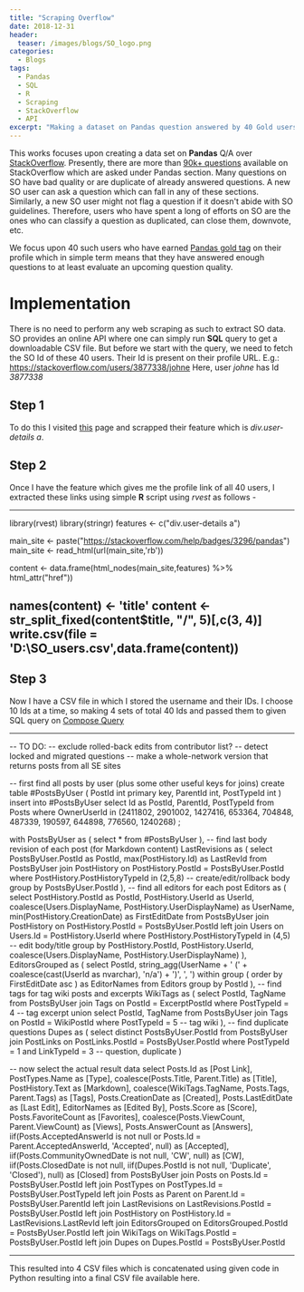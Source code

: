 ```yaml
---
title: "Scraping Overflow"
date: 2018-12-31
header:
  teaser: /images/blogs/SO_logo.png
categories:
  - Blogs
tags: 
  - Pandas
  - SQL
  - R
  - Scraping
  - StackOverflow
  - API  
excerpt: "Making a dataset on Pandas question answered by 40 Gold users"
---
```


This works focuses upon creating a data set on **Pandas** Q/A over [StackOverflow](https://stackoverflow.com/tags/pandas/info).
Presently, there are more than [90k+ questions](https://stackoverflow.com/questions/tagged/pandas?sort=newest) available on StackOverflow which are asked under Pandas section. Many questions on SO have bad quality or are duplicate of already answered questions. A new SO user can ask a question which can fall in any of these sections. Similarly, a new SO user might not flag a question if it doesn't abide with SO guidelines. Therefore, users who have spent a long of efforts on SO are the ones who can classify a question as duplicated, can close them, downvote, etc.

We focus upon 40 such users who have earned [Pandas gold tag](https://stackoverflow.com/help/badges/3296/pandas) on their profile which in simple term means that they have answered enough questions to at least evaluate an upcoming question quality.

# Implementation

There is no need to perform any web scraping as such to extract SO data. SO provides an online API where one can simply run **SQL** query to get a downloadable CSV file. But before we start with the query, we need to fetch the SO Id of these 40 users. Their Id is present on their profile URL.
E.g.: https://stackoverflow.com/users/3877338/johne
Here, user *johne* has Id *3877338*

## Step 1
To do this I visited [this](https://stackoverflow.com/help/badges/3296/pandas) page and scrapped their feature which is *div.user-details a*.

## Step 2
Once I have the feature which gives me the profile link of all 40 users, I extracted these links using simple **R** script using *rvest* as follows -

-----------------------------------------------------
library(rvest)
library(stringr)
features <- c("div.user-details a")

  
main_site <- paste("https://stackoverflow.com/help/badges/3296/pandas")
main_site <- read_html(url(main_site,'rb'))
  
content <- data.frame(html_nodes(main_site,features) %>% html_attr("href"))

names(content) <- 'title'
content <- str_split_fixed(content$title, "/", 5)[,c(3, 4)]
write.csv(file = 'D:\\SO_users.csv',data.frame(content))
-----------------------------------------------------

## Step 3
Now I have a CSV file in which I stored the username and their IDs. I choose 10 Ids at a time, so making 4 sets of total 40 Ids and passed them to given SQL query on [Compose Query](https://data.stackexchange.com/stackoverflow/queries)

-----------------------------------------------------
-- TO DO:
-- exclude rolled-back edits from contributor list?
-- detect locked and migrated questions
-- make a whole-network version that returns posts from all SE sites


-- first find all posts by user (plus some other useful keys for joins)
create table #PostsByUser (
  PostId int primary key,
  ParentId int,
  PostTypeId int
)
insert into #PostsByUser
select
  Id as PostId, ParentId, PostTypeId
from
  Posts
where
OwnerUserId in (2411802, 2901002, 1427416, 653364, 704848, 487339, 190597, 644898, 776560, 1240268)
;

with
PostsByUser as (
  select * from #PostsByUser
),
-- find last body revision of each post (for Markdown content)
LastRevisions as (
  select
    PostsByUser.PostId as PostId,
    max(PostHistory.Id) as LastRevId
  from
    PostsByUser
    join PostHistory on PostHistory.PostId = PostsByUser.PostId
  where
    PostHistory.PostHistoryTypeId in (2,5,8)  -- create/edit/rollback body
  group by
    PostsByUser.PostId
),
-- find all editors for each post
Editors as (
  select
    PostHistory.PostId as PostId,
    PostHistory.UserId as UserId,
    coalesce(Users.DisplayName, PostHistory.UserDisplayName) as UserName,
    min(PostHistory.CreationDate) as FirstEditDate
  from
    PostsByUser
    join PostHistory on PostHistory.PostId = PostsByUser.PostId
    left join Users on Users.Id = PostHistory.UserId
  where
    PostHistory.PostHistoryTypeId in (4,5)  -- edit body/title
  group by
    PostHistory.PostId,
    PostHistory.UserId,
    coalesce(Users.DisplayName, PostHistory.UserDisplayName)
),
EditorsGrouped as (
  select
    PostId,
    string_agg(UserName + ' (' + coalesce(cast(UserId as nvarchar), 'n/a') + ')', ', ')
      within group ( order by FirstEditDate asc ) as EditorNames
  from
    Editors
  group by
    PostId
),
-- find tags for tag wiki posts and excerpts
WikiTags as (
  select
    PostId, TagName
  from
    PostsByUser
    join Tags on PostId = ExcerptPostId
  where
    PostTypeId = 4  -- tag excerpt
union
  select
    PostId, TagName
  from
    PostsByUser
    join Tags on PostId = WikiPostId
  where
    PostTypeId = 5  -- tag wiki
),
-- find duplicate questions
Dupes as (
  select distinct
    PostsByUser.PostId
  from
    PostsByUser
    join PostLinks on PostLinks.PostId = PostsByUser.PostId
  where
    PostTypeId = 1 and LinkTypeId = 3  -- question, duplicate
)

-- now select the actual result data
select
  Posts.Id as [Post Link],
  PostTypes.Name as [Type],
  coalesce(Posts.Title, Parent.Title) as [Title],  
  PostHistory.Text as [Markdown],
  coalesce(WikiTags.TagName, Posts.Tags, Parent.Tags) as [Tags],
  Posts.CreationDate as [Created],
  Posts.LastEditDate as [Last Edit],
  EditorNames as [Edited By],
  Posts.Score as [Score],
  Posts.FavoriteCount as [Favorites],
  coalesce(Posts.ViewCount, Parent.ViewCount) as [Views],
  Posts.AnswerCount as [Answers],
  iif(Posts.AcceptedAnswerId is not null or Posts.Id = Parent.AcceptedAnswerId, 'Accepted', null) as [Accepted],
  iif(Posts.CommunityOwnedDate is not null, 'CW', null) as [CW],
  iif(Posts.ClosedDate is not null, iif(Dupes.PostId is not null, 'Duplicate', 'Closed'), null) as [Closed]
from
  PostsByUser
  join Posts on Posts.Id = PostsByUser.PostId
  left join PostTypes on PostTypes.Id = PostsByUser.PostTypeId
  left join Posts as Parent on Parent.Id = PostsByUser.ParentId
  left join LastRevisions on LastRevisions.PostId = PostsByUser.PostId
  left join PostHistory on PostHistory.Id = LastRevisions.LastRevId
  left join EditorsGrouped on EditorsGrouped.PostId = PostsByUser.PostId
  left join WikiTags on WikiTags.PostId = PostsByUser.PostId
  left join Dupes on Dupes.PostId = PostsByUser.PostId
  
----------------------------------------------------- 

This resulted into 4 CSV files which is concatenated using given code in Python resulting into a final CSV file available here.
